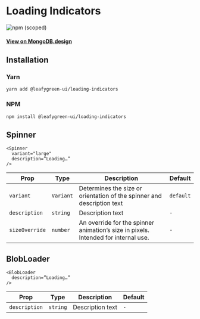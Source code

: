 # Loading Indicators

![npm (scoped)](https://img.shields.io/npm/v/@leafygreen-ui/loading-indicators.svg)

#### [View on MongoDB.design](https://www.mongodb.design/component/loading-indicators/example/)

## Installation

### Yarn

```shell
yarn add @leafygreen-ui/loading-indicators
```

### NPM

```shell
npm install @leafygreen-ui/loading-indicators
```

## Spinner

```
<Spinner
  variant="large"
  description=”Loading…”
/>
```

| Prop           | Type      | Description                                                                        | Default   |
| -------------- | --------- | ---------------------------------------------------------------------------------- | --------- |
| `variant`      | `Variant` | Determines the size or orientation of the spinner and description text             | `default` |
| `description`  | `string`  | Description text                                                                   | `-`       |
| `sizeOverride` | `number`  | An override for the spinner animation’s size in pixels. Intended for internal use. | `-`       |

## BlobLoader

```
<BlobLoader
  description=”Loading…”
/>
```

| Prop          | Type     | Description      | Default |
| ------------- | -------- | ---------------- | ------- |
| `description` | `string` | Description text | `-`     |
